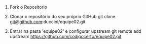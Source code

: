 1. Fork o Repositorio

2. Clonar o repositório do seu próprio GitHub
   git clone git@github.com:duccini/equipe02.git

3. Entrar na pasta 'equipe02' e configurar upstream
   git remote add upstream https://github.com/codigocerto/equipe02.git

